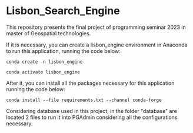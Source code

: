 # Lisbon_Search_Engine

This repository presents the final project of programming seminar 2023 in master of Geospatial technologies.

If it is necessary, you can create a lisbon_engine environment in Anaconda to run this application, running the code below:

    conda create -n lisbon_engine

    conda activate lisbon_engine

After it, you can install all the packages necessary for this application running the code below:

    conda install --file requirements.txt --channel conda-forge
  

Considering database used in this project, in the folder "database" are located 2 files to run it into PGAdmin considering all the configurations necessary.



